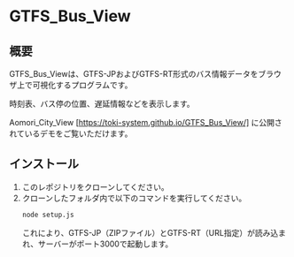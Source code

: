 # GTFS_Bus_View

## 概要
GTFS_Bus_Viewは、GTFS-JPおよびGTFS-RT形式のバス情報データをブラウザ上で可視化するプログラムです。

時刻表、バス停の位置、遅延情報などを表示します。

Aomori_City_View [https://toki-system.github.io/GTFS_Bus_View/] に公開されているデモをご覧いただけます。

## インストール
1. このレポジトリをクローンしてください。
2. クローンしたフォルダ内で以下のコマンドを実行してください。
    ```sh
    node setup.js
    ```
   これにより、GTFS-JP（ZIPファイル）とGTFS-RT（URL指定）が読み込まれ、サーバーがポート3000で起動します。
